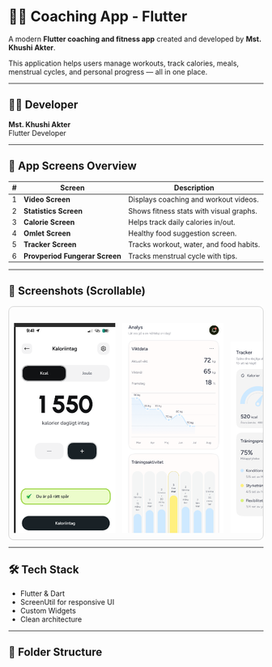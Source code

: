 # 🏋️‍♀️ Coaching App - Flutter

A modern **Flutter coaching and fitness app** created and developed by **Mst. Khushi Akter**.

This application helps users manage workouts, track calories, meals, menstrual cycles, and personal progress — all in one place.

---

## 👩‍💻 Developer

**Mst. Khushi Akter**  
Flutter Developer

---

## 📱 App Screens Overview

| # | Screen                          | Description                                                       |
|---|---------------------------------|-------------------------------------------------------------------|
| 1 | **Video Screen**                | Displays coaching and workout videos.                            |
| 2 | **Statistics Screen**          | Shows fitness stats with visual graphs.                          |
| 3 | **Calorie Screen**             | Helps track daily calories in/out.                               |
| 4 | **Omlet Screen**               | Healthy food suggestion screen.                                  |
| 5 | **Tracker Screen**             | Tracks workout, water, and food habits.                          |
| 6 | **Provperiod Fungerar Screen** | Tracks menstrual cycle with tips.                                |

---

## 📸 Screenshots (Scrollable)

<div style="overflow-x: auto; white-space: nowrap; padding: 10px; border: 1px solid #ccc; border-radius: 10px;">
  <img src="https://github.com/khushiakter10/coaching_app/blob/main/Screenshots/Screenshot%202025-07-28%20084202.png?raw=true" width="200" style="margin-right:10px;" />
  <img src="https://github.com/khushiakter10/coaching_app/blob/main/Screenshots/Screenshot%202025-07-28%20084347.png?raw=true" width="200" style="margin-right:10px;" />
  <img src="https://github.com/khushiakter10/coaching_app/blob/main/Screenshots/Screenshot%202025-07-28%20084426.png?raw=true" width="200" style="margin-right:10px;" />
  <img src="https://github.com/khushiakter10/coaching_app/blob/main/Screenshots/Screenshot%202025-07-28%20084516.png?raw=true" width="200" style="margin-right:10px;" />
  <img src="https://github.com/khushiakter10/coaching_app/blob/main/Screenshots/Screenshot%202025-07-28%20084604.png?raw=true" width="200" style="margin-right:10px;" />
  <img src="https://github.com/khushiakter10/coaching_app/blob/main/Screenshots/Screenshot%202025-07-28%20084651.png?raw=true" width="200" style="margin-right:10px;" />
</div>

---

## 🛠️ Tech Stack

- Flutter & Dart  
- ScreenUtil for responsive UI  
- Custom Widgets  
- Clean architecture

---

## 📂 Folder Structure

